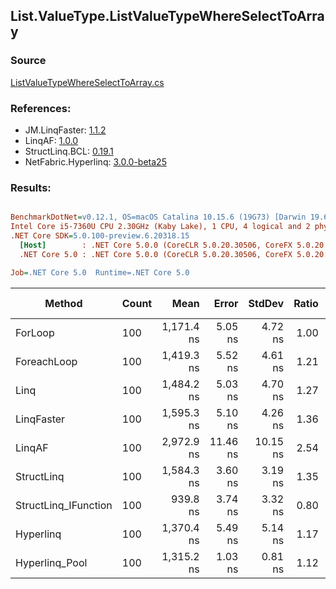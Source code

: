 ﻿## List.ValueType.ListValueTypeWhereSelectToArray

### Source
[ListValueTypeWhereSelectToArray.cs](../LinqBenchmarks/List/ValueType/ListValueTypeWhereSelectToArray.cs)

### References:
- JM.LinqFaster: [1.1.2](https://www.nuget.org/packages/JM.LinqFaster/1.1.2)
- LinqAF: [1.0.0](https://www.nuget.org/packages/LinqAF/1.0.0)
- StructLinq.BCL: [0.19.1](https://www.nuget.org/packages/StructLinq.BCL/0.19.1)
- NetFabric.Hyperlinq: [3.0.0-beta25](https://www.nuget.org/packages/NetFabric.Hyperlinq/3.0.0-beta25)

### Results:
``` ini

BenchmarkDotNet=v0.12.1, OS=macOS Catalina 10.15.6 (19G73) [Darwin 19.6.0]
Intel Core i5-7360U CPU 2.30GHz (Kaby Lake), 1 CPU, 4 logical and 2 physical cores
.NET Core SDK=5.0.100-preview.6.20318.15
  [Host]        : .NET Core 5.0.0 (CoreCLR 5.0.20.30506, CoreFX 5.0.20.30506), X64 RyuJIT
  .NET Core 5.0 : .NET Core 5.0.0 (CoreCLR 5.0.20.30506, CoreFX 5.0.20.30506), X64 RyuJIT

Job=.NET Core 5.0  Runtime=.NET Core 5.0  

```
|               Method | Count |       Mean |    Error |   StdDev | Ratio |  Gen 0 | Gen 1 | Gen 2 | Allocated |
|--------------------- |------ |-----------:|---------:|---------:|------:|-------:|------:|------:|----------:|
|              ForLoop |   100 | 1,171.4 ns |  5.05 ns |  4.72 ns |  1.00 | 3.4122 |     - |     - |    7136 B |
|          ForeachLoop |   100 | 1,419.3 ns |  5.52 ns |  4.61 ns |  1.21 | 3.4122 |     - |     - |    7136 B |
|                 Linq |   100 | 1,484.2 ns |  5.03 ns |  4.70 ns |  1.27 | 2.4853 |     - |     - |    5200 B |
|           LinqFaster |   100 | 1,595.3 ns |  5.10 ns |  4.26 ns |  1.36 | 3.4122 |     - |     - |    7136 B |
|               LinqAF |   100 | 2,972.9 ns | 11.46 ns | 10.15 ns |  2.54 | 3.3951 |     - |     - |    7104 B |
|           StructLinq |   100 | 1,584.3 ns |  3.60 ns |  3.19 ns |  1.35 | 0.9899 |     - |     - |    2072 B |
| StructLinq_IFunction |   100 |   939.8 ns |  3.74 ns |  3.32 ns |  0.80 | 0.9899 |     - |     - |    2072 B |
|            Hyperlinq |   100 | 1,370.4 ns |  5.49 ns |  5.14 ns |  1.17 | 0.9670 |     - |     - |    2024 B |
|       Hyperlinq_Pool |   100 | 1,315.2 ns |  1.03 ns |  0.81 ns |  1.12 | 0.0267 |     - |     - |      56 B |
